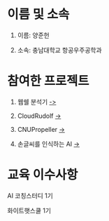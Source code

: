 # 이름 및 소속
1. 이름: 양준헌
   
2. 소속: 충남대학교 항공우주공학과

# 참여한 프로젝트

1. 웹쉘 분석기 [->](https://github.com/greyhawk16/webshell_detector)

2. CloudRudolf [->](https://github.com/greyhawk16/CloudRudolf)

3. CNUPropeller [->](https://github.com/greyhawk16/CNUPropeller)

4. 손글씨를 인식하는 AI [->](https://github.com/greyhawk16/SaDaBird_06)

# 교육 이수사항
AI 코칭스터디 1기

화이트햇스쿨 1기
